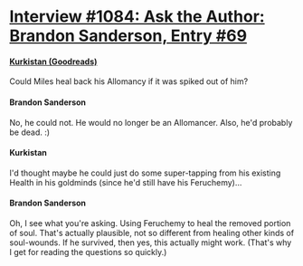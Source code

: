 # [Interview #1084: Ask the Author: Brandon Sanderson, Entry #69](https://www.theoryland.com/intvmain.php?i=1084#69)

#### [Kurkistan (Goodreads)](https://www.goodreads.com/questions/109483-could-miles-heal-back-his-allomancy-if-it)

Could Miles heal back his Allomancy if it was spiked out of him?

#### Brandon Sanderson

No, he could not. He would no longer be an Allomancer. Also, he'd probably be dead. :)

#### Kurkistan

I'd thought maybe he could just do some super-tapping from his existing Health in his goldminds (since he'd still have his Feruchemy)...

#### Brandon Sanderson

Oh, I see what you're asking. Using Feruchemy to heal the removed portion of soul. That's actually plausible, not so different from healing other kinds of soul-wounds. If he survived, then yes, this actually might work. (That's why I get for reading the questions so quickly.)

